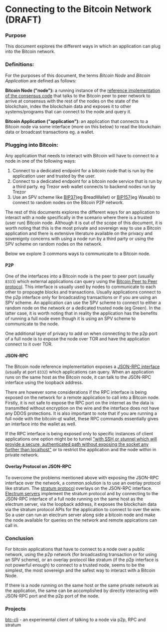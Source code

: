 # Connecting to the Bitcoin Network (DRAFT)

### Purpose
This document explores the different ways in which an application can plug into the Bitcoin network. 

### Definitions:
For the purposes of this document, the terms *Bitcoin Node* and *Bitcoin Application* are defined as follows:

**Bitcoin Node ("node"):** a running instance of the [reference implementation of the consensus code](https://github.com/bitcoin/bitcoin) that talks to the Bitcoin peer to peer network to arrive at consensus with the rest  of the nodes on the state of the blockchain, index the blockchain data and exposes it to other systems/programs that can connect to the node and query it. 

**Bitcoin Application ("application"):** an application that connects to a Bitcoin node via some interface (more on this below) to read the blockchain data or broadcast transactions eg. a wallet. 

###  Plugging into Bitcoin:
Any application that needs to interact with Bitcoin will have to connect to a node in one of the following ways:
1. Connect to a dedicated endpoint for a bitcoin node that is run by the application user and trusted by the  user. 
2. Connect to a dedicated endpoint for a bitcoin node service that is run by a third party. eg Trezor web wallet connects to backend nodes run by Trezor 
3. Use an SPV scheme like [BIP37](https://github.com/bitcoin/bips/blob/master/bip-0037.mediawiki)(eg BreadWallet) or [BIP157](https://github.com/bitcoin/bips/blob/master/bip-0157.mediawiki)(eg Wasabi) to connect to random nodes on the Bitcoin P2P network.

The rest of this documents explores the different ways for an application to interact with a node specifically in the scenario where there is a trusted (user run) Bitcoin node. Although it is out of the scope of this document, it is worth noting that this is the most private and sovereign way to use a Bitcoin application and there is extensive literature available on the privacy and sovereignty concerns with using a node run by a third party or using the SPV scheme on random nodes on the network. 

Below we explore 3 commons ways to communicate to a Bitcoin node.

#### P2P
One of the interfaces into a Bitcoin node is the peer to peer port (usually `8333`) which external applications can query using the [Bitcoin Peer to Peer protocol](https://en.bitcoin.it/wiki/Protocol_documentation). This interface is usually used by nodes to communicate to each other to propoagte blocks and transactions. Usually applications connect to the p2p interface only for broadcasting transactions or if you are using an SPV scheme. An application can use the SPV scheme to connect to either a random node on the network or a dedicated trusted node (eg Green). In the latter case, it is worth noting that in reality the application has the benefits of running a full node even though it is using an SPV scheme to communicate to the node. 

One additional layer of privacy to add on when connecting to the p2p port of a full node is to expose the node over TOR and have the application connect to it over TOR. 

#### JSON-RPC
The Bitcoin node reference implementation exposes a [JSON-RPC interface](https://en.bitcoin.it/wiki/Original_Bitcoin_client/API_calls_list) (usually at port `8332`) which applications can query. When an application runs on the same host as the Bitcoin node, it can talk to the JSON-RPC interface using the loopback address. 

There are however some considerations if the RPC interface is being exposed on the network for a remote application to call
into a Bitcoin node. Firstly, it is not safe to expose the RPC port on the internet as the data is transmitted without encryption on the wire and the interface does not have any DDOS protections. It is also important to note that if you are running a full node with the bitcoin-qt wallet, these RPC commands  essentially gives an interface into the wallet as well. 

If the RPC interface is being exposed only to specific instances of client applications one option might be to tunnel ["with SSH or stunnel which will provide a secure, authenticated path without exposing the socket any further than localhost"](https://en.bitcoin.it/wiki/Enabling_SSL_on_original_client_daemon) or to restrict the application and the node within in private network.

#### Overlay Protocol on JSON-RPC
To overcome the problems mentioned above with exposing the JSON-RPC interface over the network, a common solution is to use an
overlay protocol like stratum. The [stratum protocol](http://docs.electrum.org/en/latest/protocol.html) overlays on the JSON-RPC interface. [Electrum servers](https://en.bitcoin.it/wiki/Electrum#Server_software) implement the stratum
protocol and by connecting to the JSON-RPC interface of a full node running on the same host as the electrum server, via the loopback address, it exposes the blockchain data via the stratum protocol APIs for the application to connect to over the wire. So a user can run an electrum server along side a bitcoin node and make the node available for queries on the network and remote appications can call in. 

### Conclusion
For bitcoin applications that have to connect to a node over a public network, using the p2p network (for broadcasting transaction or for using an SPV scheme), or an overlay protocol like stratum (if the p2p interface is not powerful enough) to connect to a trusted node, seems to be the simplest, the most sovereign and the safest way to interact with a Bitcoin Node.

If there is a node running on the same host or the same private network as the application, the same can be accomplished by directly interacting with JSON-RPC port and the p2p port of the node.

### Projects
[btc-cli](https://github.com/johnyukon21/btc-cli/tree/development) - an experimental client of talking to a node via p2p, RPC and stratum
